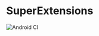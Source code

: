 # SuperExtensions

![Android CI](https://github.com/mhtmalpani/superextensions/workflows/Android%20CI/badge.svg)
